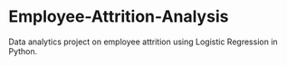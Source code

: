 # Employee-Attrition-Analysis
Data analytics project on employee attrition using Logistic Regression in Python.
